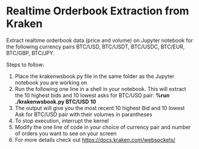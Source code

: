 # Realtime Orderbook Extraction from Kraken
Extract realtime orderbook data (price and volume) on Jupyter notebook for the following currency pairs BTC/USD, BTC/USDT, BTC/USDC, BTC/EUR, BTC/GBP, BTC/JPY. 

Steps to follow:
1) Place the krakenwsbook.py file in the same folder as the Jupyter notebook you are working on
2) Run the following one line in a shell in your notebook. This will extract the 10 highest bids and 10 lowest asks for BTC/USD pair:
**%run ./krakenwsbook.py BTC/USD 10**
3) The output will give you the most recent 10 highest Bid and 10 lowest Ask for BTC/USD pair with their volumes in parantheses
4) To stop execution, interrupt the kernel
5) Modify the one line of code in your choice of currency pair and number of orders you want to see on your screen 
6) For more details check out https://docs.kraken.com/websockets/
